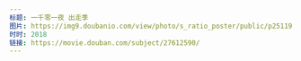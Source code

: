 ```yaml
---
标题: 一千零一夜 出走季
图片: https://img9.doubanio.com/view/photo/s_ratio_poster/public/p2511980184.jpg
时时: 2018
链接: https://movie.douban.com/subject/27612590/
---
```

